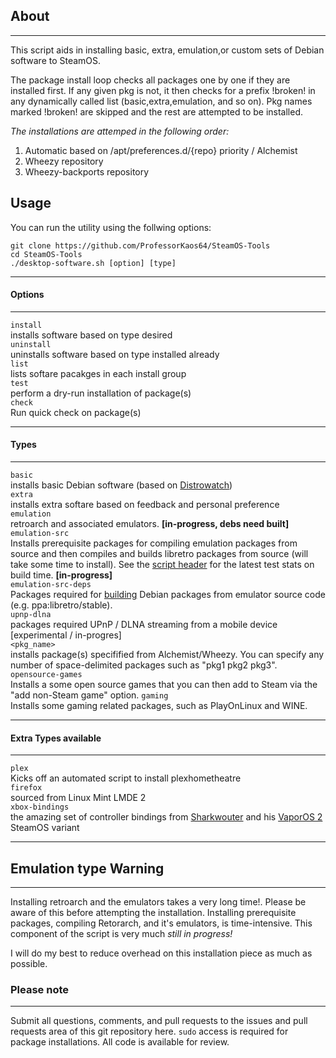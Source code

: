 ## About
***
This script aids in installing basic, extra, emulation,or custom 
sets of Debian software to SteamOS. 

The package install loop checks all packages one by one if they are installed first. 
If any given pkg is not, it then checks for a prefix !broken! in any dynamically called list
(basic,extra,emulation, and so on). Pkg names marked !broken! are skipped and the rest are attempted to be installed. 

*The installations are attemped in the following order:*

1. Automatic based on /apt/preferences.d/{repo} priority / Alchemist
2. Wheezy repository
3. Wheezy-backports repository

## Usage

You can run the utility using the follwing options:

```
git clone https://github.com/ProfessorKaos64/SteamOS-Tools
cd SteamOS-Tools
./desktop-software.sh [option] [type]
```

***
#### Options
***
`install`     
installs software based on type desired  
`uninstall`     
uninstalls software based on type installed already  
`list`     
lists softare pacakges in each install group  
`test`       
perform a dry-run installation of package(s)   
`check`         
Run quick check on package(s)  

***
#### Types
***
`basic`    
installs basic Debian software (based on [Distrowatch](http://distrowatch.com/table.php?distribution=debian))  
`extra`  
installs extra softare based on feedback and personal preference  
`emulation`          
retroarch and associated emulators. **[in-progress, debs need built]**           
`emulation-src`  
Installs prerequisite packages for compiling emulation packages from source and then compiles and builds libretro packages from source (will take some time to install). See the [script header](https://github.com/ProfessorKaos64/SteamOS-Tools/blob/master/scriptmodules/emu-from-source.shinc) for the latest test stats on build time.  **[in-progress]**               
`emulation-src-deps`            
Packages required for [building](https://wiki.debian.org/CreatePackageFromPPA) Debian packages from emulator source code (e.g. ppa:libretro/stable).  
`upnp-dlna`            
packages required UPnP / DLNA streaming from a mobile device [experimental / in-progres]    
`<pkg_name>`     
installs package(s) specifified from Alchemist/Wheezy. You can specify any number of space-delimited packages such as "pkg1 pkg2 pkg3".  
`opensource-games`         
Installs a some open source games that you can then add to Steam via the "add non-Steam game" option.
`gaming`         
Installs some gaming related packages, such as PlayOnLinux and WINE.   
***
#### Extra Types available
***
`plex`      
Kicks off an automated script to install plexhometheatre  
`firefox`      
sourced from Linux Mint LMDE 2  
`xbox-bindings`      
the amazing set of controller bindings from [Sharkwouter](https://github.com/sharkwouter) and his [VaporOS 2](https://steamcommunity.com/groups/steamuniverse/discussions/1/612823460253620427/) SteamOS variant

***
## Emulation type Warning
***
Installing retroarch and the emulators takes a very long time!. Please be aware of this before attempting the installation. Installing prerequisite packages, compiling Retorarch, and it's emulators, is time-intensive. This component of the script is very much *still in progress!* 

I will do my best to reduce overhead on this installation piece as much as possible.

### Please note
***

Submit all questions, comments, and pull requests to the issues and pull requests area of this git repository here. `sudo` access is required for package installations. All code is available for review.
